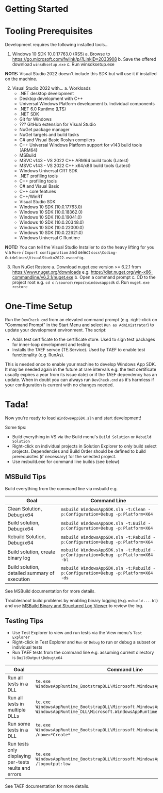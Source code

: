 # Getting Started

# Tooling Prerequisites

Development requires the following installed tools...

1. Windows 10 SDK 10.0.17763.0 (RS5)
   a. Browse to https://go.microsoft.com/fwlink/p/?LinkID=2033908
   b. Save the offered download `winsdksetup.exe`
   c. Run winsdksetup.exe

**NOTE:** Visual Studio 2022 doesn't include this SDK but will use it if installed on the machine.

2. Visual Studio 2022 with...
   a. Workloads
      * .NET desktop development
      * Desktop development with C++
      * Universal Windows Platform development
   b. Individual components
      * .NET 6.0 Runtime (LTS)
      * .NET SDK
      * Git for Windows
      * ??? GitHub extension for Visual Studio
      * NuGet package manager
      * NuGet targets and build tasks
      * C# and Visual Basic Roslyn compilers
      * C++ Universal Windows Platform support for v143 build tools (ARM64)
      * MSBuild
      * MSVC v143 - VS 2022 C++ ARM64 build tools (Latest)
      * MSVC v143 - VS 2022 C++ x64/x86 build tools (Latest)
      * Windows Universal CRT SDK
      * .NET profiling tools
      * C++ profiling tools
      * C# and Visual Basic
      * C++ core features
      * C++/WinRT
      * Visual Studio SDK
      * Windows 10 SDK (10.0.17763.0)
      * Windows 10 SDK (10.0.18362.0)
      * Windows 10 SDK (10.0.19041.0)
      * Windows 10 SDK (10.0.20348.0)
      * Windows 10 SDK (10.0.22000.0)
      * Windows 10 SDK (10.0.22621.0)
      * Windows Universal C Runtime

**NOTE:** You can tell the Visual Studio Installer to do the heavy lifting for you
via `More` / `Import configuration` and select `docs\Coding-Guidelines\VisualStudio2022.vsconfig`.

3. Run NuGet Restore
   a. Download nuget.exe version >= 6.2.1 from https://www.nuget.org/downloads
      e.g. https://dist.nuget.org/win-x86-commandline/v6.2.1/nuget.exe
   b. Open a command prompt
   c. CD to the project root e.g. `cd c:\source\repos\windowsappsdk`
   d. Run `nuget.exe restore`

# One-Time Setup

Run the `DevCheck.cmd` from an elevated command prompt (e.g. right-click on "Command Prompt"
in the Start Menu and select `Run as Administrator`) to update your development environment. The script:

* Adds test certificate to the certificate store. Used to sign test packages for inner-loop development and testing
* Installs the TAEF servce (TE.Service). Used by TAEF to enable test functionality (e.g. RunAs).

This is needed once to enable your machine to develop Windows App SDK. It may be needed again in the
future at rare intervals e.g. the test certificate usually expires a year from its issue date) or if
the TAEF dependency has an update. When in doubt you can always run `DevCheck.cmd` as it's
harmless if your configuration is current with no changes needed.

# Tada!

Now you're ready to load `WindowsAppSDK.sln` and start development!

Some tips:

* Build everything in VS via the Build menu's `Build Solution` or `Rebuild Solution`
* Right-click on individual projects in Solution Explorer to only build select projects.
  Dependencies and Build Order should be defined to build prerequisites (if necessary) for the
  selected project.
* Use msbuild.exe for command line builds (see below)

## MSBuild Tips

Build everything from the command line via msbuild e.g.

| Goal | Command Line |
|---|---|
| Clean Solution, Debug/x64 | `msbuild WindowsAppSDK.sln -t:Clean -p:Configuration=Debug -p:Platform=X64` |
| Build solution, Debug/x64 | `msbuild WindowsAppSDK.sln -t:Build -p:Configuration=Debug -p:Platform=X64` |
| Rebuild Solution, Debug/x64 | `msbuild WindowsAppSDK.sln -t:Rebuild -p:Configuration=Debug -p:Platform=X64` |
| Build solution, create binary log | `msbuild WindowsAppSDK.sln -t:Rebuild -p:Configuration=Debug -p:Platform=X64 -bl` |
| Build solution, detailed summary of execution | `msbuild WindowsAppSDK.sln -t:Rebuild -p:Configuration=Debug -p:Platform=X64 -ds` |

See MSBuild documentation for more details.

Troubleshoot build problems by enabling binary logging (e.g. `msbuild...-bl`) and use
[MSBuild Binary and Structured Log Viewer](https://msbuildlog.com/) to review the log.

## Testing Tips

* Use Test Explorer to view and run tests via the View menu's `Test Explorer`
* Right-click in Test Explorer and `Run` or `Debug` to run or debug a subset or individual tests
* Run TAEF tests from the command line e.g. assuming current directory is `BuildOutput\Debug\x64`

| Goal | Command Line |
|---|---|
| Run all tests in a DLL | `te.exe WindowsAppRuntime_BootstrapDLL\Microsoft.WindowsAppRuntime.Bootstrap.dll` |
| Run all tests in multiple DLLs | `te.exe WindowsAppRuntime_BootstrapDLL\Microsoft.WindowsAppRuntime.Bootstrap.dll WindowsAppRuntime_DLL\Microsoft.WindowsAppRuntime.dll` |
| Run some tests in a DLL | `te.exe WindowsAppRuntime_BootstrapDLL\Microsoft.WindowsAppRuntime.Bootstrap.dll /name=*Create*` |
| Run tests only displaying per-tests reults and errors | `te.exe WindowsAppRuntime_BootstrapDLL\Microsoft.WindowsAppRuntime.Bootstrap.dll /logoutput:low` |

See TAEF documentation for more details.
